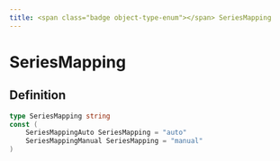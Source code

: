 ```yaml
---
title: <span class="badge object-type-enum"></span> SeriesMapping
---
```

# <span class="badge object-type-enum"></span> SeriesMapping

## Definition

```go
type SeriesMapping string
const (
	SeriesMappingAuto SeriesMapping = "auto"
	SeriesMappingManual SeriesMapping = "manual"
)

```
